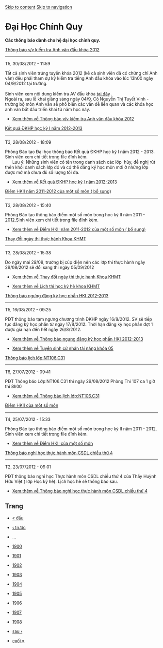 [Skip to content](https://daa.uit.edu.vn/thongbaochinhquy?page=1905#main)
 [Skip to navigation](https://daa.uit.edu.vn/thongbaochinhquy?page=1905#main-nav)

Đại Học Chính Quy
=================

**Các thông báo dành cho hệ đại học chính quy.**

[Thông báo v/v kiểm tra Anh văn đầu khóa 2012](https://daa.uit.edu.vn/thongbao/thong-bao-vv-kiem-tra-anh-van-dau-khoa-2012)

----------------------------------------------------------------------------------------------------------------------------

T5, 30/08/2012 - 11:59

Tất cả sinh viên trúng tuyển khóa 2012 (kể cả sinh viên đã có chứng chỉ Anh văn) đều phải tham dự kỳ kiểm tra tiếng Anh đầu khóa vào lúc 13h00 ngày 04/9/2012 tại trường.  
   
Sinh viên xem nội dung kiểm tra AV đầu khóa [tại đây](https://daa.uit.edu.vn/sites/daa/files/files/Noi_dung_kiem_tra_AV_dau_khoa.pdf)
.  
Ngoài ra, sau lễ khai giảng sáng ngày 04/9, Cô Nguyễn Thị Tuyết Vinh - trưởng bộ môn Anh văn sẽ phổ biến các vấn đề liên quan và các khóa học anh văn bắt đầu triển khai từ năm học này.  

*   [Xem thêm về Thông báo v/v kiểm tra Anh văn đầu khóa 2012](https://daa.uit.edu.vn/thongbao/thong-bao-vv-kiem-tra-anh-van-dau-khoa-2012 "Thông báo v/v kiểm tra Anh văn đầu khóa 2012")
    

[Kết quả ĐKHP học kỳ I năm 2012-2013](https://daa.uit.edu.vn/thongbao/ket-qua-dkhp-hoc-ky-i-nam-2012-2013)

-----------------------------------------------------------------------------------------------------------

T3, 28/08/2012 - 18:09

Phòng Đào tạo Đại học thông báo Kết quả ĐKHP học kỳ I năm 2012 - 2013. Sinh viên xem chi tiết trong file đính kèm.  
      Lưu ý: Những sinh viên có tên trong danh sách các lớp  hủy, đề nghị rút thên khỏi danh sách lớp đó và có thể đăng ký học môn mới ở những lớp được mở mà chưa đủ số lượng tối đa.

*   [Xem thêm về Kết quả ĐKHP học kỳ I năm 2012-2013](https://daa.uit.edu.vn/thongbao/ket-qua-dkhp-hoc-ky-i-nam-2012-2013 "Kết quả ĐKHP học kỳ I năm 2012-2013")
    

[Điểm HKII năm 2011-2012 của một số môn ( bổ sung)](https://daa.uit.edu.vn/thongbao/diem-hkii-nam-2011-2012-cua-mot-so-mon-bo-sung)

------------------------------------------------------------------------------------------------------------------------------------

T3, 28/08/2012 - 15:40

Phòng Đào tạo thông báo điểm một số môn trong học kỳ II năm 2011 - 2012.Sinh viên xem chi tiết trong file đính kèm.

*   [Xem thêm về Điểm HKII năm 2011-2012 của một số môn ( bổ sung)](https://daa.uit.edu.vn/thongbao/diem-hkii-nam-2011-2012-cua-mot-so-mon-bo-sung "Điểm HKII năm 2011-2012 của một số môn ( bổ sung)")
    

[Thay đổi ngày thi thực hành Khoa KHMT](https://daa.uit.edu.vn/thongbao/thay-doi-ngay-thi-thuc-hanh-khoa-khmt)

---------------------------------------------------------------------------------------------------------------

T3, 28/08/2012 - 15:38

Do ngày mai 29/08, trường bị cúp điện nên các lớp thi thực hành ngày 29/08/2012 sẽ đổi sang thi ngày 05/09/2012

*   [Xem thêm về Thay đổi ngày thi thực hành Khoa KHMT](https://daa.uit.edu.vn/thongbao/thay-doi-ngay-thi-thuc-hanh-khoa-khmt "Thay đổi ngày thi thực hành Khoa KHMT")
    

*   [Xem thêm về Lịch thi học kỳ hè khoa KHMT](https://daa.uit.edu.vn/thongbao/lich-thi-hoc-ky-he-khoa-khmt "Lịch thi học kỳ hè khoa KHMT")
    

[Thông báo ngưng đăng ký học phần HKI 2012-2013](https://daa.uit.edu.vn/thongbao/thong-bao-ngung-dang-ky-hoc-phan-hki-2012-2013)

---------------------------------------------------------------------------------------------------------------------------------

T5, 16/08/2012 - 09:25

PĐT thông báo tạm ngưng chương trình ĐKHP ngày 16/8/2012. SV sẽ tiếp tục đăng ký học phần từ ngày 17/8/2012. Thời hạn đăng kỳ học phần đợt 1 được gia hạn đến hết ngày 26/8/2012.

*   [Xem thêm về Thông báo ngưng đăng ký học phần HKI 2012-2013](https://daa.uit.edu.vn/thongbao/thong-bao-ngung-dang-ky-hoc-phan-hki-2012-2013 "Thông báo ngưng đăng ký học phần HKI 2012-2013")
    

*   [Xem thêm về Tuyển sinh cử nhân tài năng khóa 05](https://daa.uit.edu.vn/thongbao/tuyen-sinh-cu-nhan-tai-nang-khoa-05 "Tuyển sinh cử nhân tài năng khóa 05")
    

[Thông báo lịch lớp:NT106.C31](https://daa.uit.edu.vn/thongbao/thong-bao-lich-lopnt106c31)

-------------------------------------------------------------------------------------------

T6, 27/07/2012 - 09:41

PĐT Thông báo Lớp:NT106.C31 thi ngày 29/08/2012 Phòng Thi 107 ca 1 giờ thi 8h00

*   [Xem thêm về Thông báo lịch lớp:NT106.C31](https://daa.uit.edu.vn/thongbao/thong-bao-lich-lopnt106c31 "Thông báo lịch lớp:NT106.C31")
    

[Điểm HKII của một số môn](https://daa.uit.edu.vn/thongbao/diem-hkii-cua-mot-so-mon)

-------------------------------------------------------------------------------------

T4, 25/07/2012 - 15:33

Phòng Đào tạo thông báo điểm một số môn trong học kỳ II năm 2011 - 2012. Sinh viên xem chi tiết trong file đính kèm.

*   [Xem thêm về Điểm HKII của một số môn](https://daa.uit.edu.vn/thongbao/diem-hkii-cua-mot-so-mon "Điểm HKII của một số môn")
    

[Thông báo nghỉ học thực hành môn CSDL chiều thứ 4](https://daa.uit.edu.vn/thongbao/thong-bao-nghi-hoc-thuc-hanh-mon-csdl-chieu-thu-4)

---------------------------------------------------------------------------------------------------------------------------------------

T2, 23/07/2012 - 09:01

PĐT thông báo nghỉ học Thực hành môn CSDL chiều thứ 4 của Thầy Huỳnh Hữu Việt ( lớp Học kỳ hè). Lịch học hè sẽ thông báo sau.

*   [Xem thêm về Thông báo nghỉ học thực hành môn CSDL chiều thứ 4](https://daa.uit.edu.vn/thongbao/thong-bao-nghi-hoc-thuc-hanh-mon-csdl-chieu-thu-4 "Thông báo nghỉ học thực hành môn CSDL chiều thứ 4")
    

Trang
-----

*   [« đầu](https://daa.uit.edu.vn/thongbaochinhquy "Đến trang đầu tiên")
    
*   [‹ trước](https://daa.uit.edu.vn/thongbaochinhquy?page=1904 "Đến trang kế trước")
    
*   …
*   [1900](https://daa.uit.edu.vn/thongbaochinhquy?page=1899 "Đến trang 1900")
    
*   [1901](https://daa.uit.edu.vn/thongbaochinhquy?page=1900 "Đến trang 1901")
    
*   [1902](https://daa.uit.edu.vn/thongbaochinhquy?page=1901 "Đến trang 1902")
    
*   [1903](https://daa.uit.edu.vn/thongbaochinhquy?page=1902 "Đến trang 1903")
    
*   [1904](https://daa.uit.edu.vn/thongbaochinhquy?page=1903 "Đến trang 1904")
    
*   [1905](https://daa.uit.edu.vn/thongbaochinhquy?page=1904 "Đến trang 1905")
    
*   1906
*   [1907](https://daa.uit.edu.vn/thongbaochinhquy?page=1906 "Đến trang 1907")
    
*   [1908](https://daa.uit.edu.vn/thongbaochinhquy?page=1907 "Đến trang 1908")
    
*   [sau ›](https://daa.uit.edu.vn/thongbaochinhquy?page=1906 "Đến trang kế sau")
    
*   [cuối »](https://daa.uit.edu.vn/thongbaochinhquy?page=1907 "Đến trang cuối cùng")